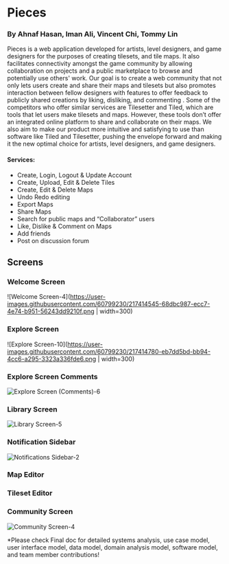 # Pieces
### By Ahnaf Hasan, Iman Ali, Vincent Chi, Tommy Lin

Pieces is a web application developed for artists, level designers, and game designers for the purposes of creating tilesets, and tile maps. It also facilitates connectivity amongst the game community by allowing collaboration on projects and a public marketplace to browse and potentially use others' work. Our goal is to create a web community that not only lets users create and share their maps and tilesets but also promotes interaction between fellow designers with features to offer feedback to publicly shared creations by liking, disliking, and commenting . Some of the competitors who offer similar services are Tilesetter and Tiled, which are tools that let users make tilesets and maps. However, these tools don’t offer an integrated online platform to share and collaborate on their maps. We also aim to make our product more intuitive and satisfying to use than software like Tiled and Tilesetter, pushing the envelope forward and making it the new optimal choice for artists, level designers, and game designers.



#### Services:
- Create, Login, Logout & Update Account
- Create, Upload, Edit & Delete Tiles
- Create, Edit &  Delete Maps 
- Undo Redo editing
- Export Maps
- Share Maps
- Search for public maps and “Collaborator” users
- Like, Dislike & Comment on Maps
- Add friends
- Post on discussion forum


## Screens

### Welcome Screen

![Welcome Screen-4](https://user-images.githubusercontent.com/60799230/217414545-68dbc987-ecc7-4e74-b951-56243dd9210f.png | width=300)


### Explore Screen
![Explore Screen-10](https://user-images.githubusercontent.com/60799230/217414780-eb7dd5bd-bb94-4cc6-a295-3323a336fde6.png | width=300)


### Explore Screen Comments
![Explore Screen (Comments)-6](https://user-images.githubusercontent.com/60799230/217415261-4036f505-5427-47ea-9a08-dbcc5f466be0.png)


### Library Screen
![Library Screen-5](https://user-images.githubusercontent.com/60799230/217415002-8e95d564-7354-4dee-b649-d8126ef78a8a.png)

### Notification Sidebar
![Notifications Sidebar-2](https://user-images.githubusercontent.com/60799230/217415020-1afd2542-19a1-412a-af35-1d5785a994fb.png)


### Map Editor

### Tileset Editor


### Community Screen
![Community Screen-4](https://user-images.githubusercontent.com/60799230/217415109-2222559d-530d-4b89-b2f5-8ca12687dfd7.png)



*Please check Final doc for detailed systems analysis, use case model, user interface model, data model, domain analysis model, software model, and team member contributions!

